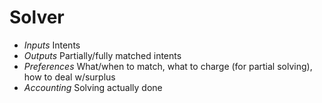 # Solver

- *Inputs*
    Intents
- *Outputs*
    Partially/fully matched intents
- *Preferences*
    What/when to match, what to charge (for partial solving), how to deal w/surplus
- *Accounting*
    Solving actually done
